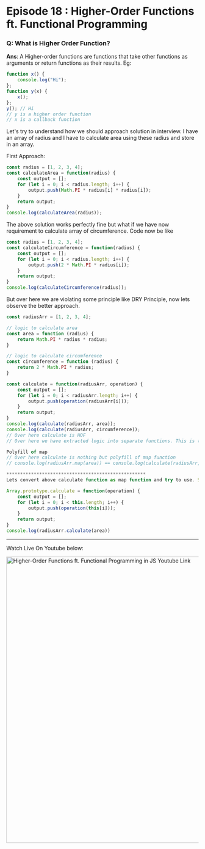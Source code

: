 # Episode 18 : Higher-Order Functions ft. Functional Programming

### Q: What is Higher Order Function?
**Ans**: A Higher-order functions are functions that take other functions as arguments or return functions as their results. Eg: 
```js
function x() {
    console.log("Hi");
};
function y(x) {
    x();
};
y(); // Hi
// y is a higher order function
// x is a callback function
```

Let's try to understand how we should approach solution in interview.
I have an array of radius and I have to calculate area using these radius and store in an array.

First Approach:
```js
const radius = [1, 2, 3, 4];
const calculateArea = function(radius) {
    const output = [];
    for (let i = 0; i < radius.length; i++) {
        output.push(Math.PI * radius[i] * radius[i]);
    } 
    return output;
}
console.log(calculateArea(radius));
```
The above solution works perfectly fine but what if we have now requirement to calculate array of circumference. Code now be like
```js
const radius = [1, 2, 3, 4];
const calculateCircumference = function(radius) {
    const output = [];
    for (let i = 0; i < radius.length; i++) {
        output.push(2 * Math.PI * radius[i]);
    } 
    return output;
}
console.log(calculateCircumference(radius));
```
But over here we are violating some principle like DRY Principle, now lets observe the better approach.
```js
const radiusArr = [1, 2, 3, 4];

// logic to calculate area
const area = function (radius) {
    return Math.PI * radius * radius;
}

// logic to calculate circumference
const circumference = function (radius) {
    return 2 * Math.PI * radius;
}

const calculate = function(radiusArr, operation) {
    const output = [];
    for (let i = 0; i < radiusArr.length; i++) {
        output.push(operation(radiusArr[i]));
    } 
    return output;
}
console.log(calculate(radiusArr, area));
console.log(calculate(radiusArr, circumference));
// Over here calculate is HOF
// Over here we have extracted logic into separate functions. This is the beauty of functional programming.

Polyfill of map
// Over here calculate is nothing but polyfill of map function
// console.log(radiusArr.map(area)) == console.log(calculate(radiusArr, area));

***************************************************
Lets convert above calculate function as map function and try to use. So,

Array.prototype.calculate = function(operation) {
    const output = [];
    for (let i = 0; i < this.length; i++) {
        output.push(operation(this[i]));
    } 
    return output;
}
console.log(radiusArr.calculate(area))
```




<hr>

Watch Live On Youtube below:

<a href="https://www.youtube.com/watch?v=HkWxvB1RJq0&ab_channel=AkshaySaini" target="_blank"><img src="https://img.youtube.com/vi/HkWxvB1RJq0/0.jpg" width="750"
alt="Higher-Order Functions ft. Functional Programming in JS Youtube Link"/></a>
